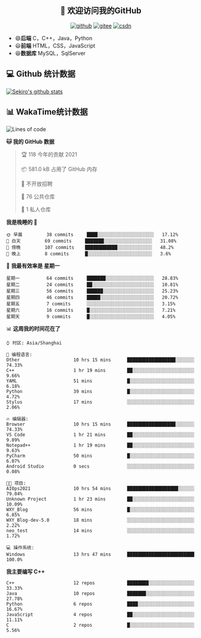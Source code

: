 <h2 align="center">👋 欢迎访问我的GitHub</h2>
<p align="center">
  <a href="https://666wxy666.github.io/"><img src="https://img.shields.io/badge/GitHub-24292e" alt="github"></a>
  <a href="https://gitee.com/wxy_666"><img src="https://img.shields.io/badge/Gitee-fe7300" alt="gitee"></a>
  <a href="https://blog.csdn.net/WXY_666"><img src="https://img.shields.io/badge/CSDN-cf000e" alt="csdn"></a>
</p>

- 😄**后端** C，C++，Java，Python
- 😃**前端** HTML，CSS，JavaScript
- 😆**数据库** MySQL，SqlServer

## 💻 Github 统计数据
[![Sekiro's github stats](https://github-readme-stats.vercel.app/api?username=666WXY666)](https://666wxy666.github.io/)

## 📊 WakaTime统计数据

<!--START_SECTION:waka-->
![Lines of code](https://img.shields.io/badge/%E4%BB%8E%E3%80%8C%E4%BD%A0%E5%A5%BD%E4%B8%96%E7%95%8C%E3%80%8D%E6%88%91%E5%B7%B2%E7%BB%8F%E5%86%99%E4%BA%86-579473%20%E8%A1%8C%E4%BB%A3%E7%A0%81-blue)

**🐱 我的 GitHub 数据** 

> 🏆 118 今年的贡献 2021
 > 
> 📦 581.0 kB 占用了 GitHub 内存 
 > 
> 🚫 不开放招聘
 > 
> 📜 76 公共仓库 
 > 
> 🔑 1 私人仓库 
 > 
**我是晚睡的 🦉** 

```text
🌞 早晨         38 commits     ████░░░░░░░░░░░░░░░░░░░░░   17.12% 
🌆 白天         69 commits     ███████░░░░░░░░░░░░░░░░░░   31.08% 
🌃 傍晚         107 commits    ████████████░░░░░░░░░░░░░   48.2% 
🌙 晚上         8 commits      █░░░░░░░░░░░░░░░░░░░░░░░░   3.6%

```
📅 **我最有效率是 星期一** 

```text
星期一          64 commits     ███████░░░░░░░░░░░░░░░░░░   28.83% 
星期二          24 commits     ██░░░░░░░░░░░░░░░░░░░░░░░   10.81% 
星期三          56 commits     ██████░░░░░░░░░░░░░░░░░░░   25.23% 
星期四          46 commits     █████░░░░░░░░░░░░░░░░░░░░   20.72% 
星期五          7 commits      ░░░░░░░░░░░░░░░░░░░░░░░░░   3.15% 
星期六          16 commits     █░░░░░░░░░░░░░░░░░░░░░░░░   7.21% 
星期天          9 commits      █░░░░░░░░░░░░░░░░░░░░░░░░   4.05%

```


📊 **这周我的时间花在了** 

```text
⌚︎ 时区: Asia/Shanghai

💬 编程语言: 
Other                    10 hrs 15 mins      ██████████████████░░░░░░░   74.33% 
C++                      1 hr 19 mins        ██░░░░░░░░░░░░░░░░░░░░░░░   9.66% 
YAML                     51 mins             █░░░░░░░░░░░░░░░░░░░░░░░░   6.18% 
Python                   39 mins             █░░░░░░░░░░░░░░░░░░░░░░░░   4.72% 
Stylus                   17 mins             ░░░░░░░░░░░░░░░░░░░░░░░░░   2.06%

🔥 编辑器: 
Browser                  10 hrs 15 mins      ██████████████████░░░░░░░   74.33% 
VS Code                  1 hr 21 mins        ██░░░░░░░░░░░░░░░░░░░░░░░   9.89% 
Notepad++                1 hr 19 mins        ██░░░░░░░░░░░░░░░░░░░░░░░   9.63% 
PyCharm                  50 mins             █░░░░░░░░░░░░░░░░░░░░░░░░   6.07% 
Android Studio           0 secs              ░░░░░░░░░░░░░░░░░░░░░░░░░   0.08%

🐱‍💻 项目: 
AIOps2021                10 hrs 54 mins      ███████████████████░░░░░░   79.04% 
Unknown Project          1 hr 23 mins        ██░░░░░░░░░░░░░░░░░░░░░░░   10.09% 
WXY_Blog                 56 mins             █░░░░░░░░░░░░░░░░░░░░░░░░   6.85% 
WXY_Blog-dev-5.0         18 mins             ░░░░░░░░░░░░░░░░░░░░░░░░░   2.22% 
neo_test                 14 mins             ░░░░░░░░░░░░░░░░░░░░░░░░░   1.72%

💻 操作系统: 
Windows                  13 hrs 47 mins      █████████████████████████   100.0%

```

**我主要编写 C++** 

```text
C++                      12 repos            ████████░░░░░░░░░░░░░░░░░   33.33% 
Java                     10 repos            ███████░░░░░░░░░░░░░░░░░░   27.78% 
Python                   6 repos             ████░░░░░░░░░░░░░░░░░░░░░   16.67% 
JavaScript               4 repos             ██░░░░░░░░░░░░░░░░░░░░░░░   11.11% 
C                        2 repos             █░░░░░░░░░░░░░░░░░░░░░░░░   5.56%

```



<!--END_SECTION:waka-->

<!--
**666WXY666/666WXY666** is a ✨ _special_ ✨ repository because its `README.md` (this file) appears on your GitHub profile.

Here are some ideas to get you started:

- 🔭 I’m currently working on ...
- 🌱 I’m currently learning ...
- 👯 I’m looking to collaborate on ...
- 🤔 I’m looking for help with ...
- 💬 Ask me about ...
- 📫 How to reach me: ...
- 😄 Pronouns: ...
- ⚡ Fun fact: ...
-->
